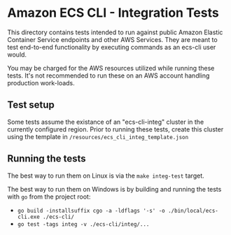 # Amazon ECS CLI - Integration Tests

This directory contains tests intended to run against public Amazon Elastic Container Service endpoints and other AWS Services. They are meant to test end-to-end functionality by executing commands as an ecs-cli user would.

You may be charged for the AWS resources utilized while running these tests. It's not recommended to run these on an AWS account handling production work-loads.

## Test setup

Some tests assume the existance of an "ecs-cli-integ" cluster in the currently configured region. Prior to running these tests, create this cluster using the template in `/resources/ecs_cli_integ_template.json`

## Running the tests

The best way to run them on Linux is via the `make integ-test` target.

The best way to run them on Windows is by building and running the tests with `go` from the project root:
 * `go build -installsuffix cgo -a -ldflags '-s' -o ./bin/local/ecs-cli.exe ./ecs-cli/`
 * `go test -tags integ -v ./ecs-cli/integ/...`